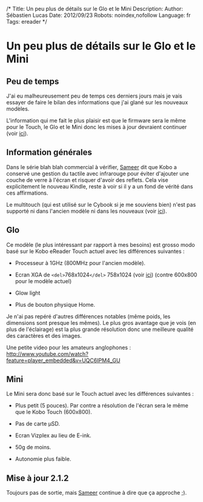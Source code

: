 /*
Title: Un peu plus de détails sur le Glo et le Mini
Description: 
Author: Sébastien Lucas
Date: 2012/09/23
Robots: noindex,nofollow
Language: fr
Tags: ereader
*/
# Un peu plus de détails sur le Glo et le Mini

## Peu de temps
J'ai eu malheureusement peu de temps ces derniers jours mais je vais essayer de faire le bilan des informations que j'ai glané sur les nouveaux modèles.

L'information qui me fait le plus plaisir est que le firmware sera le même pour le Touch, le Glo et le Mini donc les mises à jour devraient continuer (voir [ici](http://www.mobileread.com/forums/showpost.php?p=2216859&postcount=33)).

## Information générales

Dans le série blah blah commercial à vérifier, [Sameer](http://www.mobileread.com/forums/showpost.php?p=2216643&postcount=22) dit que Kobo a conservé une gestion du tactile avec infrarouge pour éviter d'ajouter une couche de verre à l'écran et risquer  d'avoir des reflets. Cela vise explicitement le nouveau Kindle, reste à voir si il y a un fond de vérité dans ces affirmations.

Le multitouch (qui est utilisé sur le Cybook si je me souviens bien) n'est pas supporté ni dans l'ancien modèle ni dans les nouveaux (voir [ici](http://www.mobileread.com/forums/showpost.php?p=2216839&postcount=31)).
## Glo

Ce modèle (le plus intéressant par rapport à mes besoins) est grosso modo basé sur le Kobo eReader Touch actuel avec les différences suivantes : 

*	Processeur à 1GHz (800MHz pour l'ancien modèle).

*	Ecran XGA de `<del>`768x1024`</del>` 758x1024 (voir [ici](http://www.mobileread.com/forums/showpost.php?p=2233436&postcount=15)) (contre 600x800 pour le modèle actuel)

*	Glow light

*	Plus de bouton physique Home.

Je n'ai pas repéré d'autres différences notables (même poids, les dimensions sont presque les mêmes). Le plus gros avantage que je vois (en plus de l'éclairage) est la plus grande résolution donc une meilleure qualité des caractères et des images.

Une petite video pour les amateurs anglophones : http://www.youtube.com/watch?feature=player_embedded&v=UQC6IPM4_GU
## Mini

Le Mini sera donc basé sur le Touch actuel avec les différences suivantes :

*	Plus petit (5 pouces). Par contre a résolution de l'écran sera le même que le Kobo Touch (600x800).

*	Pas de carte µSD.

*	Ecran Vizplex au lieu de E-ink.

*	50g de moins.

*	Autonomie plus faible.
## Mise à jour 2.1.2

Toujours pas de sortie, mais [Sameer](http://www.mobileread.com/forums/showpost.php?p=2216101&postcount=1196) continue à dire que ça approche ;).
